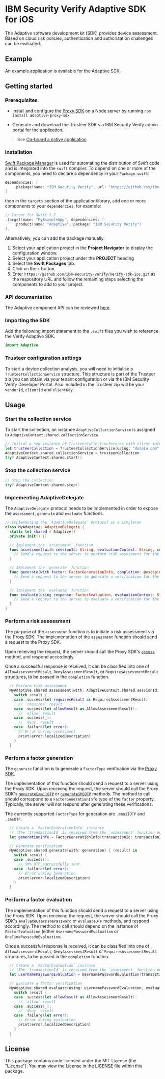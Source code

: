 # IBM Security Verify Adaptive SDK for iOS

The Adaptive software development kit (SDK) provides device assessment. Based on cloud risk policies, authentication and authorization challenges can be evaluated.


## Example
An [example](../../Examples/adaptive) application is available for the Adaptive SDK.

## Getting started

### Prerequisites

- Install and configure the
[Proxy SDK](https://github.com/IBM-Security/adaptive-proxy-sdk-javascript) on a Node server by running `npm install adaptive-proxy-sdk`

- Generate and download the Trusteer SDK via IBM Security Verify admin portal for the application.

> See [On-board a native application](https://docs.verify.ibm.com/verify/docs/on-boarding-a-native-application)

### Installation

[Swift Package Manager](https://swift.org/package-manager/) is used for automating the distribution of Swift code and is integrated into the `swift` compiler.  To depend on one or more of the components, you need to declare a dependency in your `Package.swift`:

```swift
dependencies: [
    .package(name: "IBM Security Verify", url: "https://github.com/ibm-security-verify/verify-sdk-ios.git", from: "3.0.5")
]
```

then in the `targets` section of the application/library, add one or more components to your `dependencies`, for example:

```swift
// Target for Swift 5.7
.target(name: "MyExampleApp", dependencies: [
    .product(name: "Adaptive", package: "IBM Security Verify")
],
```

Alternatively, you can add the package manually.
1. Select your application project in the **Project Navigator** to display the configuration window.
2. Select your application project under the **PROJECT** heading
3. Select the **Swift Packages** tab.
4. Click on the `+` button.
5. Enter `https://github.com/ibm-security-verify/verify-sdk-ios.git` as the respository URL and follow the remaining steps selecting the components to add to your project.


### API documentation
The Adaptive component API can be reviewed [here](https://ibm-security-verify.github.io/ios/documentation/adaptive/).

### Importing the SDK

Add the following import statement to the `.swift` files you wish to reference the Verify Adaptive SDK.

```swift
import Adaptive
```

### Trusteer configuration settings

To start a device collection analysis, you will need to initialise a `TrusteerCollectionService` structure.  This structure is part of the Trusteer zip you can obtain via your tenant configuration  or via the IBM Security Verify Developer Portal.  Also included in the Trusteer zip will be your `vendorId`, `clientId` and `clientKey`. 


## Usage

### Start the collection service

To start the collection, an instance `AdaptiveCollectionService` is assigned to  `AdaptiveContext.shared.collectionService`.

```swift
// Initial a new instance of TrusteerCollectionService with client info provided in the Trusteer zip.
let trusteerCollection = TrusteerCollectionService(using: "domain.com", clientId: "com.domaim.app", clientKey:  "YMAQAABNFUWS2LKCIVDUSTRAKBKU..."
AdaptiveContext.shared.collectionService = trusteerCollection
try? AdaptiveContext.shared.start()
```

### Stop the collection service

```swift
// Stop the collection
try? AdaptiveContext.shared.stop()
```

### Implementing AdaptiveDelegate

The `AdaptiveDelegate` protocol needs to be implemented in order to expose the `assessment`, `generate` and `evaluate` functions.

```swift
// Implementing the `AdaptiveDelegate` protocol as a singleton
class MyAdaptive: AdaptiveDelegate {
  static let shared = Adaptive()
  private init() {}

  // Implement the `assessment` function
  func assessment(with sessionId: String, evaluationContext: String, completion: @escaping (Result<AdaptiveResult, Error>) -> Void) {
    // Send a request to the server to perform risk assessment for the given session ID using the Proxy SDK.
  }

  // Implement the `generate` function
  func generate(with factor: FactorGenerationInfo, completion: @escaping (Result<Void, Error>) -> Void) {
    // Send a request to the server to generate a verification for the given `FactorGenerationInfo` using the Proxy SDK.
  }

  // Implement the `evaluate` function
  func evaluate(using response: FactorEvaluation, evaluationContext: String, completion: @escaping (Result<AdaptiveResult, Error>) -> Void) {
    // Send a request to the server to evaluate a verification for the given `FactorEvaluation` using the Proxy SDK.
  }
}
```

### Perform a risk assessment

The purpose of the `assessment` function is to initiate a risk assessment via the [Proxy SDK](https://github.com/IBM-Security/adaptive-sdk-javascript). The implementation of the `assessment` function should send a request to the Proxy SDK.

Upon receiving the request, the server should call the Proxy SDK's
[`assess`](https://github.com/IBM-Security/adaptive-sdk-javascript/tree/develop#assess-a-policy) method, and respond accordingly.

Once a successful response is received, it can be classified into one of `AllowAssessmentResult`, `DenyAssessmentResult`, or `RequiresAssessmentResult` structures, to be passed in the `completion` function.                             

```swift
  // Perform risk assessment
  MyAdaptive.shared.assessment(with: AdaptiveContext.shared.sessionId, evaluationContext: "login") { result in
    switch result {
    case .success(let requiresResult as RequiresAssessmentResult):
      // `requires` result
    case .success(let allowResult as AllowAssessmentResult):
      // `allow` result
    case .success(_):
      // `deny` result
    case .failure(let error):
      // Error during assessment
      print(error.localizedDescription)
    }
  }
```

### Perform a factor generation

The `generate` function is to generate a `FactorType` verification via
the [Proxy SDK](https://github.com/IBM-Security/adaptive-sdk-javascript).

The implementation of this function should send a request to a server using the Proxy SDK. Upon receiving the request, the server should call the Proxy SDK's [`generateEmailOTP`](https://github.com/IBM-Security/adaptive-sdk-javascript/tree/develop#generate-an-email-otp-verification) or [`generateSMSOTP`](https://github.com/IBM-Security/adaptive-sdk-javascript/tree/develop#generate-an-sms-otp-verification) methods. The method to call should correspond to a `FactorGenerationInfo` type of the `factor` property. Typically, the server will not respond after generating these verifications.

The currently supported `FactorType` for generation are `.emailOTP`
and `.smsOTP`.

```swift
  // Create a `FactorGenerationInfo` instance
  // (The `transactionId` is received from the `assessment` function on a `requires` status.)
  let generationInfo = FactorGenerationInfo(transactionId: transactionId, factor: .smsOTP)

  // Generate verification
  MyAdaptive.shared.generate(with: generation) { (result) in
    switch result {
    case .success():
      // SMS OTP successfully sent.
    case .failure(let error):
      // Error during generation
      print(error.localizedDescription)
    }
  }
```

### Perform a factor evaluation

The implementation of this function should send a request to a server using the Proxy SDK. Upon receiving the request, the server should call the Proxy SDK's [`evaluateUsernamePassword`](https://github.com/IBM-Security/adaptive-sdk-javascript/tree/develop#evaluate-a-username-password-verification)
or [`evaluateOTP`](https://github.com/IBM-Security/adaptive-sdk-javascript/tree/develop#evaluate-an-otp-verification)
methods, and respond accordingly. The method to call should depend on the instance of `FactorEvaluation` (either
`UsernamePasswordEvaluation` or
`OneTimePasscodeEvaluation`.

Once a successful response is received, it can be classified into one of `AllowAssessmentResult`, `DenyAssessmentResult` or
`RequiresAssessmentResult` structures, to be passed in the `completion` function.

```swift
  // Create a `FactorEvaluation` instance
  // (The `transactionId` is received from the `assessment` function on a `requires` status.)
  let usernamePasswordEvaluation = UsernamePasswordEvaluation(transactionId, username: "username", password: "password")

  // Evaluate a factor verification
  MyAdaptive.shared.evaluate(using: usernamePasswordEvaluation, evaluationContext: "login") { (result) in
    switch result {
    case .success(let allowResult as AllowAssessmentResult):
      // `allow` result
    case .success(_):
      // `deny` result
    case .failure(let error):
      // Error during evaluation
      print(error.localizedDescription)
    }
  }
```

## License
This package contains code licensed under the MIT License (the "License"). You may view the License in the [LICENSE](../../LICENSE) file within this package.
